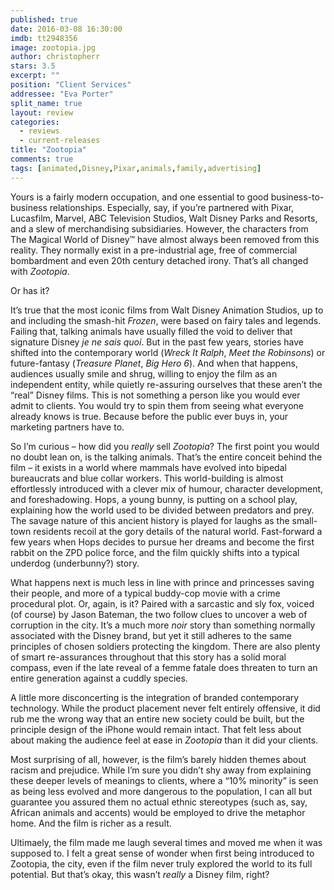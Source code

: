 ```yaml
---
published: true
date: 2016-03-08 16:30:00
imdb: tt2948356
image: zootopia.jpg
author: christopherr
stars: 3.5
excerpt: ""
position: "Client Services"
addressee: "Eva Porter"
split_name: true
layout: review
categories: 
  - reviews
  - current-releases
title: "Zootopia"
comments: true
tags: [animated,Disney,Pixar,animals,family,advertising]
---
```

Yours is a fairly modern occupation, and one essential to good business-to-business relationships. Especially, say, if you’re partnered with Pixar, Lucasfilm, Marvel, ABC Television Studios, Walt Disney Parks and Resorts, and a slew of merchandising subsidiaries. However, the characters from The Magical World of Disney™ have almost always been removed from this reality. They normally exist in a pre-industrial age, free of commercial bombardment and even 20th century detached irony. That’s all changed with _Zootopia_.

Or has it? 

It’s true that the most iconic films from Walt Disney Animation Studios, up to and including the smash-hit _Frozen_, were based on fairy tales and legends. Failing that, talking animals have usually filled the void to deliver that signature Disney _je ne sais quoi_. But in the past few years, stories have shifted into the contemporary world (_Wreck It Ralph_, _Meet the Robinsons_) or future-fantasy (_Treasure Planet_, _Big Hero 6_). And when that happens, audiences usually smile and shrug, willing to enjoy the film as an independent entity, while quietly re-assuring ourselves that these aren’t the “real” Disney films. This is not something a person like you would ever admit to clients. You would try to spin them from seeing what everyone already knows is true. Because before the public ever buys in, your marketing partners have to. 

So I’m curious – how did you _really_ sell _Zootopia_? The first point you would no doubt lean on, is the talking animals. That’s the entire conceit behind the film – it exists in a world where mammals have evolved into bipedal bureaucrats and blue collar workers. This world-building is almost effortlessly introduced with a clever mix of humour, character development, and foreshadowing. Hops, a young bunny, is putting on a school play, explaining how the world used to be divided between predators and prey. The savage nature of this ancient history is played for laughs as the small-town residents recoil at the gory details of the natural world. Fast-forward a few years when Hops decides to pursue her dreams and become the first rabbit on the ZPD police force, and the film quickly shifts into a typical underdog (underbunny?) story. 

What happens next is much less in line with prince and princesses saving their people, and more of a typical buddy-cop movie with a crime procedural plot. Or, again, is it? Paired with a sarcastic and sly fox, voiced (of course) by Jason Bateman, the two follow clues to uncover a web of corruption in the city. It’s a much more _noir_ story than something normally associated with the Disney brand, but yet it still adheres to the same principles of chosen soldiers protecting the kingdom. There are also plenty of smart re-assurances throughout that this story has a solid moral compass, even if the late reveal of a femme fatale does threaten to turn an entire generation against a cuddly species.  

A little more disconcerting is the integration of branded contemporary technology. While the product placement never felt entirely offensive, it did rub me the wrong way that an entire new society could be built, but the principle design of the iPhone would remain intact. That felt less about about making the audience feel at ease in _Zootopia_ than it did your clients. 

Most surprising of all, however, is the film’s barely hidden themes about racism and prejudice. While I’m sure you didn’t shy away from explaining these deeper levels of meanings to clients, where a “10% minority” is seen as being less evolved and more dangerous to the population, I can all but guarantee you assured them no actual ethnic stereotypes (such as, say, African animals and accents) would be employed to drive the metaphor home. And the film is richer as a result. 

Ultimaely, the film made me laugh several times and moved me when it was supposed to. I felt a great sense of wonder when first being introduced to Zootopia, the city, even if the film never truly explored the world to its full potential. But that’s okay, this wasn’t _really_ a Disney film, right? 